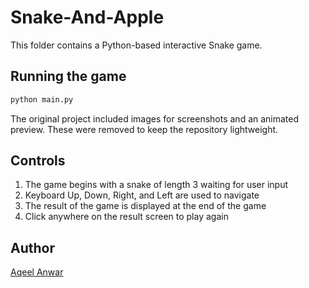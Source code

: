 # Snake-And-Apple

This folder contains a Python-based interactive Snake game.

## Running the game
```bash
python main.py
```

The original project included images for screenshots and an animated
preview. These were removed to keep the repository lightweight.

## Controls
1. The game begins with a snake of length 3 waiting for user input
2. Keyboard Up, Down, Right, and Left are used to navigate
3. The result of the game is displayed at the end of the game
4. Click anywhere on the result screen to play again

## Author
[Aqeel Anwar](https://www.prism.gatech.edu/~manwar8)
